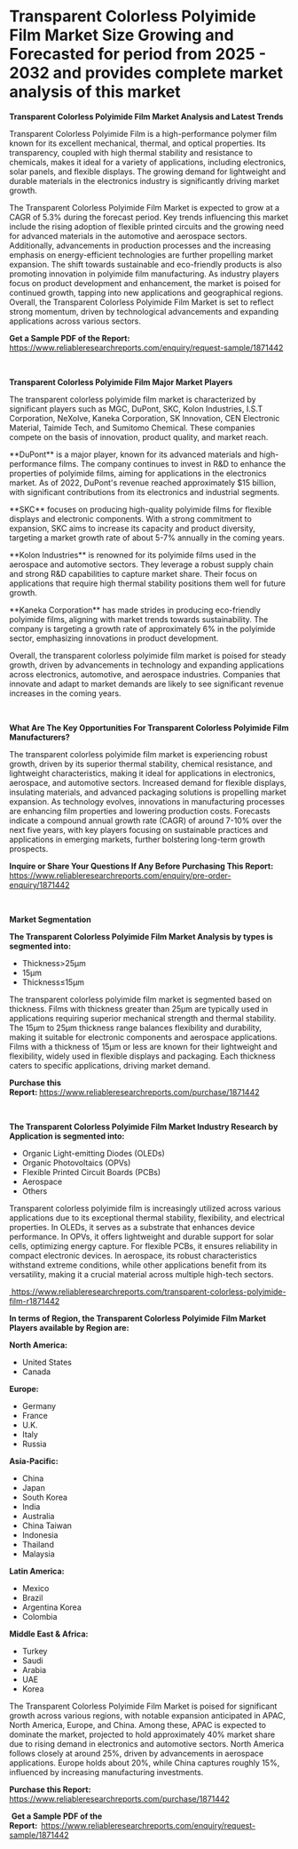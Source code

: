 <p><h1>Transparent Colorless Polyimide Film Market Size Growing and Forecasted for period from 2025 - 2032 and provides complete market analysis of this market</h1></p><p><strong>Transparent Colorless Polyimide Film Market Analysis and Latest Trends</strong></p>
<p><p>Transparent Colorless Polyimide Film is a high-performance polymer film known for its excellent mechanical, thermal, and optical properties. Its transparency, coupled with high thermal stability and resistance to chemicals, makes it ideal for a variety of applications, including electronics, solar panels, and flexible displays. The growing demand for lightweight and durable materials in the electronics industry is significantly driving market growth.</p><p>The Transparent Colorless Polyimide Film Market is expected to grow at a CAGR of 5.3% during the forecast period. Key trends influencing this market include the rising adoption of flexible printed circuits and the growing need for advanced materials in the automotive and aerospace sectors. Additionally, advancements in production processes and the increasing emphasis on energy-efficient technologies are further propelling market expansion. The shift towards sustainable and eco-friendly products is also promoting innovation in polyimide film manufacturing. As industry players focus on product development and enhancement, the market is poised for continued growth, tapping into new applications and geographical regions. Overall, the Transparent Colorless Polyimide Film Market is set to reflect strong momentum, driven by technological advancements and expanding applications across various sectors.</p></p>
<p><strong>Get a Sample PDF of the Report:&nbsp;</strong> <a href="https://www.reliableresearchreports.com/enquiry/request-sample/1871442?utm_campaign=3192&utm_medium=2&utm_source=Github&utm_content=ia&utm_term=15042025&utm_id=transparent-colorless-polyimide-film">https://www.reliableresearchreports.com/enquiry/request-sample/1871442</a></p>
<p>&nbsp;</p>
<p><strong>Transparent Colorless Polyimide Film Major Market Players</strong></p>
<p><p>The transparent colorless polyimide film market is characterized by significant players such as MGC, DuPont, SKC, Kolon Industries, I.S.T Corporation, NeXolve, Kaneka Corporation, SK Innovation, CEN Electronic Material, Taimide Tech, and Sumitomo Chemical. These companies compete on the basis of innovation, product quality, and market reach.</p><p>**DuPont** is a major player, known for its advanced materials and high-performance films. The company continues to invest in R&D to enhance the properties of polyimide films, aiming for applications in the electronics market. As of 2022, DuPont's revenue reached approximately $15 billion, with significant contributions from its electronics and industrial segments.</p><p>**SKC** focuses on producing high-quality polyimide films for flexible displays and electronic components. With a strong commitment to expansion, SKC aims to increase its capacity and product diversity, targeting a market growth rate of about 5-7% annually in the coming years.</p><p>**Kolon Industries** is renowned for its polyimide films used in the aerospace and automotive sectors. They leverage a robust supply chain and strong R&D capabilities to capture market share. Their focus on applications that require high thermal stability positions them well for future growth.</p><p>**Kaneka Corporation** has made strides in producing eco-friendly polyimide films, aligning with market trends towards sustainability. The company is targeting a growth rate of approximately 6% in the polyimide sector, emphasizing innovations in product development.</p><p>Overall, the transparent colorless polyimide film market is poised for steady growth, driven by advancements in technology and expanding applications across electronics, automotive, and aerospace industries. Companies that innovate and adapt to market demands are likely to see significant revenue increases in the coming years.</p></p>
<p>&nbsp;</p>
<p><strong>What Are The Key Opportunities For Transparent Colorless Polyimide Film Manufacturers?</strong></p>
<p><p>The transparent colorless polyimide film market is experiencing robust growth, driven by its superior thermal stability, chemical resistance, and lightweight characteristics, making it ideal for applications in electronics, aerospace, and automotive sectors. Increased demand for flexible displays, insulating materials, and advanced packaging solutions is propelling market expansion. As technology evolves, innovations in manufacturing processes are enhancing film properties and lowering production costs. Forecasts indicate a compound annual growth rate (CAGR) of around 7-10% over the next five years, with key players focusing on sustainable practices and applications in emerging markets, further bolstering long-term growth prospects.</p></p>
<p><strong>Inquire or Share Your Questions If Any Before Purchasing This Report:</strong> <a href="https://www.reliableresearchreports.com/enquiry/pre-order-enquiry/1871442?utm_campaign=3192&utm_medium=2&utm_source=Github&utm_content=ia&utm_term=15042025&utm_id=transparent-colorless-polyimide-film">https://www.reliableresearchreports.com/enquiry/pre-order-enquiry/1871442</a></p>
<p>&nbsp;</p>
<p><strong>Market Segmentation</strong></p>
<p><strong>The Transparent Colorless Polyimide Film Market Analysis by types is segmented into:</strong></p>
<p><ul><li>Thickness>25μm</li><li>15μm<Thickness≤25μm</li><li>Thickness≤15μm</li></ul></p>
<p><p>The transparent colorless polyimide film market is segmented based on thickness. Films with thickness greater than 25μm are typically used in applications requiring superior mechanical strength and thermal stability. The 15μm to 25μm thickness range balances flexibility and durability, making it suitable for electronic components and aerospace applications. Films with a thickness of 15μm or less are known for their lightweight and flexibility, widely used in flexible displays and packaging. Each thickness caters to specific applications, driving market demand.</p></p>
<p><strong>Purchase this Report:&nbsp;</strong><a href="https://www.reliableresearchreports.com/purchase/1871442?utm_campaign=3192&utm_medium=2&utm_source=Github&utm_content=ia&utm_term=15042025&utm_id=transparent-colorless-polyimide-film">https://www.reliableresearchreports.com/purchase/1871442</a></p>
<p>&nbsp;</p>
<p><strong>The Transparent Colorless Polyimide Film Market Industry Research by Application is segmented into:</strong></p>
<p><ul><li>Organic Light-emitting Diodes (OLEDs)</li><li>Organic Photovoltaics (OPVs)</li><li>Flexible Printed Circuit Boards (PCBs)</li><li>Aerospace</li><li>Others</li></ul></p>
<p><p>Transparent colorless polyimide film is increasingly utilized across various applications due to its exceptional thermal stability, flexibility, and electrical properties. In OLEDs, it serves as a substrate that enhances device performance. In OPVs, it offers lightweight and durable support for solar cells, optimizing energy capture. For flexible PCBs, it ensures reliability in compact electronic devices. In aerospace, its robust characteristics withstand extreme conditions, while other applications benefit from its versatility, making it a crucial material across multiple high-tech sectors.</p></p>
<p><a href="https://www.reliableresearchreports.com/transparent-colorless-polyimide-film-r1871442?utm_campaign=3192&utm_medium=2&utm_source=Github&utm_content=ia&utm_term=15042025&utm_id=transparent-colorless-polyimide-film">&nbsp;https://www.reliableresearchreports.com/transparent-colorless-polyimide-film-r1871442</a></p>
<p><strong>In terms of Region, the Transparent Colorless Polyimide Film Market Players available by Region are:</strong></p>
<p>
    <p> <strong> North America: </strong>
        <ul>
            <li>United States</li>
            <li>Canada</li>
        </ul>
        </p> 
    <p> <strong> Europe: </strong>
        <ul>
            <li>Germany</li>
            <li>France</li>
            <li>U.K.</li>
            <li>Italy</li>
            <li>Russia</li>
        </ul>
        </p> 
    <p> <strong> Asia-Pacific: </strong>
        <ul>
            <li>China</li>
            <li>Japan</li>
            <li>South Korea</li>
            <li>India</li>
            <li>Australia</li>
            <li>China Taiwan</li>
            <li>Indonesia</li>
            <li>Thailand</li>
            <li>Malaysia</li>
        </ul>
        </p> 
    <p> <strong> Latin America: </strong>
        <ul>
            <li>Mexico</li>
            <li>Brazil</li>
            <li>Argentina Korea</li>
            <li>Colombia</li>
        </ul>
        </p> 
    <p> <strong> Middle East & Africa: </strong>
        <ul>
            <li>Turkey</li>
            <li>Saudi</li>
            <li>Arabia</li>
            <li>UAE</li>
            <li>Korea</li>
        </ul>
    </p>
    </p>
<p><p>The Transparent Colorless Polyimide Film Market is poised for significant growth across various regions, with notable expansion anticipated in APAC, North America, Europe, and China. Among these, APAC is expected to dominate the market, projected to hold approximately 40% market share due to rising demand in electronics and automotive sectors. North America follows closely at around 25%, driven by advancements in aerospace applications. Europe holds about 20%, while China captures roughly 15%, influenced by increasing manufacturing investments.</p></p>
<p><strong>Purchase this Report: </strong><a href="https://www.reliableresearchreports.com/purchase/1871442?utm_campaign=3192&utm_medium=2&utm_source=Github&utm_content=ia&utm_term=15042025&utm_id=transparent-colorless-polyimide-film">https://www.reliableresearchreports.com/purchase/1871442</a></p>
<p>&nbsp;<strong>Get a Sample PDF of the Report:&nbsp;&nbsp;</strong><a href="https://www.reliableresearchreports.com/enquiry/request-sample/1871442?utm_campaign=3192&utm_medium=2&utm_source=Github&utm_content=ia&utm_term=15042025&utm_id=transparent-colorless-polyimide-film">https://www.reliableresearchreports.com/enquiry/request-sample/1871442</a></p>
<p><strong></strong></p>
<p><p></p><p></p><p></p></p>